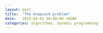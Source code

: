```yaml
---
layout: post
title:  "The knapsack problem"
date:   2019-04-01 10:00:00 +0200
categories: algorithms, dynamic programming
---
```


